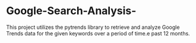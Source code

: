 # Google-Search-Analysis-
This project utilizes the  pytrends  library to retrieve and analyze Google Trends data for the given keywords  over a period of time.e past 12 months.
